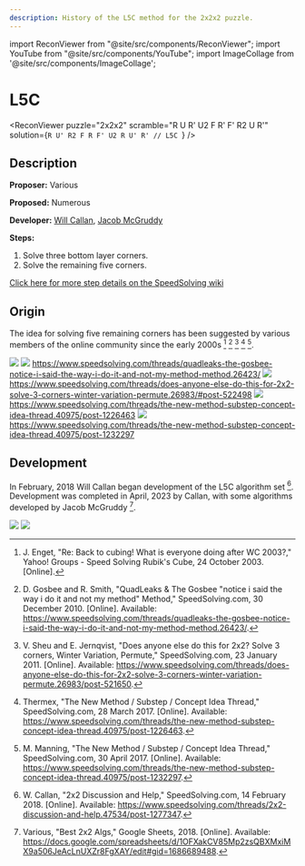 ```yaml
---
description: History of the L5C method for the 2x2x2 puzzle.
---
```


import ReconViewer from "@site/src/components/ReconViewer";
import YouTube from "@site/src/components/YouTube";
import ImageCollage from '@site/src/components/ImageCollage';

# L5C

<ReconViewer
puzzle="2x2x2"
scramble="R U R' U2 F R' F' R2 U R'"
solution={`R U' R2 F R F' U2 R U' R' // L5C
`}
/>

## Description

**Proposer:** Various

**Proposed:** Numerous

**Developer:** [Will Callan](CubingContributors/MethodDevelopers.md#callan-will), [Jacob McGruddy](CubingContributors/MethodDevelopers.md#mcgruddy-jacob)

**Steps:**

1. Solve three bottom layer corners.
2. Solve the remaining five corners.

[Click here for more step details on the SpeedSolving wiki](https://www.speedsolving.com/wiki/index.php?title=1LLS)

## Origin

The idea for solving five remaining corners has been suggested by various members of the online community since the early 2000s [^enget-2003] [^gosbee-smith-2010] [^sheu-jernqvist-2011] [^thermex-2017] [^manning-2017].

![](img/L5C/OldIdea1.png)
![](img/L5C/OldIdea2.png)
https://www.speedsolving.com/threads/quadleaks-the-gosbee-notice-i-said-the-way-i-do-it-and-not-my-method-method.26423/
![](img/L5C/OldIdea3.png)
https://www.speedsolving.com/threads/does-anyone-else-do-this-for-2x2-solve-3-corners-winter-variation-permute.26983/#post-522498
![](img/L5C/OldIdea4.png)
https://www.speedsolving.com/threads/the-new-method-substep-concept-idea-thread.40975/post-1226463
![](img/L5C/OldIdea5.png)
https://www.speedsolving.com/threads/the-new-method-substep-concept-idea-thread.40975/post-1232297

## Development

In February, 2018 Will Callan began development of the L5C algorithm set [^callan-2018]. Development was completed in April, 2023 by Callan, with some algorithms developed by Jacob McGruddy [^various-2018].

![](img/L5C/Dev1.png)
![](img/L5C/Dev2.png)

[^enget-2003]: J. Enget, "Re: Back to cubing! What is everyone doing after WC 2003?," Yahoo! Groups - Speed Solving Rubik's Cube, 24 October 2003. [Online].
[^gosbee-smith-2010]: D. Gosbee and R. Smith, "QuadLeaks & The Gosbee "notice i said the way i do it and not my method" Method," SpeedSolving.com, 30 December 2010. [Online]. Available: https://www.speedsolving.com/threads/quadleaks-the-gosbee-notice-i-said-the-way-i-do-it-and-not-my-method-method.26423/.
[^sheu-jernqvist-2011]: V. Sheu and E. Jernqvist, "Does anyone else do this for 2x2? Solve 3 corners, Winter Variation, Permute," SpeedSolving.com, 23 January 2011. [Online]. Available: https://www.speedsolving.com/threads/does-anyone-else-do-this-for-2x2-solve-3-corners-winter-variation-permute.26983/post-521650.
[^thermex-2017]: Thermex, "The New Method / Substep / Concept Idea Thread," SpeedSolving.com, 28 March 2017. [Online]. Available: https://www.speedsolving.com/threads/the-new-method-substep-concept-idea-thread.40975/post-1226463.
[^manning-2017]: M. Manning, "The New Method / Substep / Concept Idea Thread," SpeedSolving.com, 30 April 2017. [Online]. Available: https://www.speedsolving.com/threads/the-new-method-substep-concept-idea-thread.40975/post-1232297.
[^callan-2018]: W. Callan, "2x2 Discussion and Help," SpeedSolving.com, 14 February 2018. [Online]. Available: https://www.speedsolving.com/threads/2x2-discussion-and-help.47534/post-1277347.
[^various-2018]: Various, "Best 2x2 Algs," Google Sheets, 2018. [Online]. Available: https://docs.google.com/spreadsheets/d/1OFXakCV85Mp2zsQBXMxiMX9a506JeAcLnUXZr8FgXAY/edit#gid=1686689488.